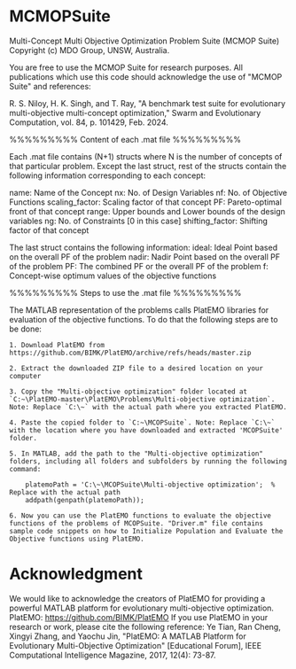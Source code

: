 # MCMOPSuite
Multi-Concept Multi Objective Optimization Problem Suite (MCMOP Suite)
Copyright (c) MDO Group, UNSW, Australia. 

You are free to use the MCMOP Suite for research purposes. 
All publications which use this code should acknowledge the use of "MCMOP Suite" and references: 

R. S. Niloy, H. K. Singh, and T. Ray, "A benchmark test suite for evolutionary multi-objective multi-concept optimization," Swarm and Evolutionary Computation, vol. 84, p. 101429, Feb. 2024.

%%%%%%%%% Content of each .mat file %%%%%%%%%
 
Each .mat file contains (N+1) structs where N is the number of concepts of that particular problem.
Except the last struct, rest of the structs contain the following information corresponding to each concept:

name:			Name of the Concept
nx:			No. of Design Variables
nf:			No. of Objective Functions
scaling_factor:		Scaling factor of that concept
PF:			Pareto-optimal front of that concept
range:			Upper bounds and Lower bounds of the design variables
ng:			No. of Constraints [0 in this case]
shifting_factor:	Shifting factor of that concept

The last struct contains the following information:
ideal:			Ideal Point based on the overall PF of the problem
nadir:			Nadir Point based on the overall PF of the problem
PF:			The combined PF or the overall PF of the problem
f:			Concept-wise optimum values of the objective functions

%%%%%%%%% Steps to use the .mat file %%%%%%%%%

The MATLAB representation of the problems calls PlatEMO libraries for evaluation of the objective functions.
To do that the following steps are to be done: 

	1. Download PlatEMO from https://github.com/BIMK/PlatEMO/archive/refs/heads/master.zip

	2. Extract the downloaded ZIP file to a desired location on your computer

	3. Copy the "Multi-objective optimization" folder located at `C:~\PlatEMO-master\PlatEMO\Problems\Multi-objective optimization`. Note: Replace `C:\~` with the actual path where you extracted PlatEMO.

	4. Paste the copied folder to `C:~\MCOPSuite`. Note: Replace `C:\~` with the location where you have downloaded and extracted 'MCOPSuite' folder.

	5. In MATLAB, add the path to the "Multi-objective optimization" folders, including all folders and subfolders by running the following command:

		platemoPath = 'C:\~\MCOPSuite\Multi-objective optimization';  % Replace with the actual path
		addpath(genpath(platemoPath));

	6. Now you can use the PlatEMO functions to evaluate the objective functions of the problems of MCOPSuite. "Driver.m" file contains sample code snippets on how to Initialize Population and Evaluate the Objective functions using PlatEMO.


# Acknowledgment

We would like to acknowledge the creators of PlatEMO for providing a powerful MATLAB platform for evolutionary multi-objective optimization.
PlatEMO: https://github.com/BIMK/PlatEMO
If you use PlatEMO in your research or work, please cite the following reference:
Ye Tian, Ran Cheng, Xingyi Zhang, and Yaochu Jin, "PlatEMO: A MATLAB Platform for Evolutionary Multi-Objective Optimization" [Educational Forum], IEEE Computational Intelligence Magazine, 2017, 12(4): 73-87.

